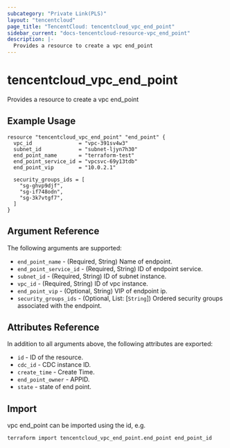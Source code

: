 ```yaml
---
subcategory: "Private Link(PLS)"
layout: "tencentcloud"
page_title: "TencentCloud: tencentcloud_vpc_end_point"
sidebar_current: "docs-tencentcloud-resource-vpc_end_point"
description: |-
  Provides a resource to create a vpc end_point
---
```


# tencentcloud_vpc_end_point

Provides a resource to create a vpc end_point

## Example Usage

```hcl
resource "tencentcloud_vpc_end_point" "end_point" {
  vpc_id               = "vpc-391sv4w3"
  subnet_id            = "subnet-ljyn7h30"
  end_point_name       = "terraform-test"
  end_point_service_id = "vpcsvc-69y13tdb"
  end_point_vip        = "10.0.2.1"

  security_groups_ids = [
    "sg-ghvp9djf",
    "sg-if748odn",
    "sg-3k7vtgf7",
  ]
}
```

## Argument Reference

The following arguments are supported:

* `end_point_name` - (Required, String) Name of endpoint.
* `end_point_service_id` - (Required, String) ID of endpoint service.
* `subnet_id` - (Required, String) ID of subnet instance.
* `vpc_id` - (Required, String) ID of vpc instance.
* `end_point_vip` - (Optional, String) VIP of endpoint ip.
* `security_groups_ids` - (Optional, List: [`String`]) Ordered security groups associated with the endpoint.

## Attributes Reference

In addition to all arguments above, the following attributes are exported:

* `id` - ID of the resource.
* `cdc_id` - CDC instance ID.
* `create_time` - Create Time.
* `end_point_owner` - APPID.
* `state` - state of end point.


## Import

vpc end_point can be imported using the id, e.g.

```
terraform import tencentcloud_vpc_end_point.end_point end_point_id
```

